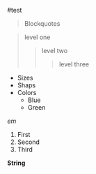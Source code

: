 #test
>Blockquotes

>level one
>
>>level two
>>
>>>level three

* Sizes
* Shaps
* Colors
    * Blue
    * Green

*em*
1. First
2. Second
3. Third
  

__String__
